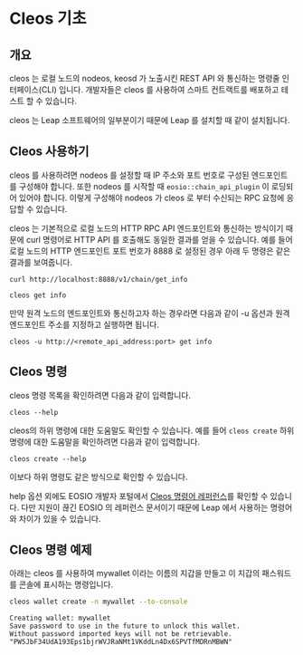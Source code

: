# Cleos 기초

## 개요

cleos 는 로컬 노드의 nodeos, keosd 가 노출시킨 REST API 와 통신하는 명령줄 인터페이스(CLI) 입니다. 개발자들은 cleos 를 사용하여 스마트 컨트랙트를 배포하고 테스트 할 수 있습니다.

cleos 는 Leap 소프트웨어의 일부분이기 때문에 Leap 를 설치할 때 같이 설치됩니다.

## Cleos 사용하기

cleos 를 사용하려면 nodeos 를 설정할 때 IP 주소와 포트 번호로 구성된 엔드포인트를 구성해야 합니다. 또한  nodeos 를 시작할 때 `eosio::chain_api_plugin` 이 로딩되어 있어야 합니다. 이렇게 구성해야 nodeos 가 cleos 로 부터 수신되는 RPC 요청에 응답할 수 있습니다.

cleos 는 기본적으로 로컬 노드의 HTTP RPC API 엔드포인트와 통신하는 방식이기 때문에 curl 명령어로 HTTP API 를 호출해도 동일한 결과를 얻을 수 있습니다. 예를 들어 로컬 노드의 HTTP 엔드포인트 포트 번호가 8888 로 설정된 경우 아래 두 명령은 같은 결과를 보여줍니다.

```
curl http://localhost:8888/v1/chain/get_info
```

```
cleos get info
```

만약 원격 노드의 엔드포인트와 통신하고자 하는 경우라면 다음과 같이 -u 옵션과 원격 엔드포인트 주소를 지정하고 실행하면 됩니다.

```
cleos -u http://<remote_api_address:port> get info
```

## Cleos 명령

cleos 명령 목록을 확인하려면 다음과 같이 입력합니다.

```
cleos --help
```

cleos의 하위 명령에 대한 도움말도 확인할 수 있습니다. 예를 들어 `cleos create` 하위 명령에 대한 도움말을 확인하려면 다음과 같이 입력합니다.

```
cleos create --help
```

이보다 하위 명령도 같은 방식으로 확인할 수 있습니다.

help 옵션 외에도 EOSIO 개발자 포털에서 [Cleos 명령어 레퍼런스](https://developers.eos.io/manuals/eos/latest/cleos/command-reference/index)를 확인할 수 있습니다. 다만 지원이 끊긴 EOSIO 의 레퍼런스 문서이기 때문에 Leap 에서 사용하는 명령어와 차이가 있을 수 있습니다.

## Cleos 명령 예제

아래는 cleos 를 사용하여 mywallet 이라는 이름의 지갑을 만들고 이 지갑의 패스워드를 콘솔에 표시하는 명령입니다.

```bash
cleos wallet create -n mywallet --to-console
```

```
Creating wallet: mywallet
Save password to use in the future to unlock this wallet.
Without password imported keys will not be retrievable.
"PW5JbF34UdA193Eps1bjrWVJRaNMt1VKddLn4Dx6SPVTfMDRnMBWN"
```
